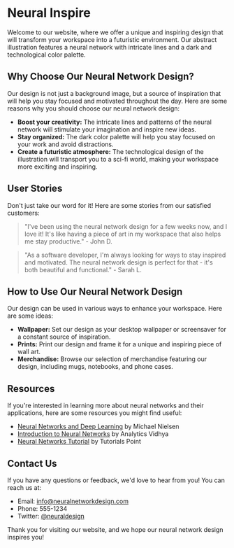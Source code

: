 <!--font:Lobster-->

# Neural Inspire

Welcome to our website, where we offer a unique and inspiring design that will transform your workspace into a futuristic environment. Our abstract illustration features a neural network with intricate lines and a dark and technological color palette.

## Why Choose Our Neural Network Design?

Our design is not just a background image, but a source of inspiration that will help you stay focused and motivated throughout the day. Here are some reasons why you should choose our neural network design:

- **Boost your creativity:** The intricate lines and patterns of the neural network will stimulate your imagination and inspire new ideas.
- **Stay organized:** The dark color palette will help you stay focused on your work and avoid distractions.
- **Create a futuristic atmosphere:** The technological design of the illustration will transport you to a sci-fi world, making your workspace more exciting and inspiring.

## User Stories

Don't just take our word for it! Here are some stories from our satisfied customers:

> "I've been using the neural network design for a few weeks now, and I love it! It's like having a piece of art in my workspace that also helps me stay productive." - John D.

> "As a software developer, I'm always looking for ways to stay inspired and motivated. The neural network design is perfect for that - it's both beautiful and functional." - Sarah L.

## How to Use Our Neural Network Design

Our design can be used in various ways to enhance your workspace. Here are some ideas:

- **Wallpaper:** Set our design as your desktop wallpaper or screensaver for a constant source of inspiration.
- **Prints:** Print our design and frame it for a unique and inspiring piece of wall art.
- **Merchandise:** Browse our selection of merchandise featuring our design, including mugs, notebooks, and phone cases.

## Resources

If you're interested in learning more about neural networks and their applications, here are some resources you might find useful:

- [Neural Networks and Deep Learning](http://neuralnetworksanddeeplearning.com/) by Michael Nielsen
- [Introduction to Neural Networks](https://www.analyticsvidhya.com/blog/2021/05/introduction-to-neural-networks/) by Analytics Vidhya
- [Neural Networks Tutorial](https://www.tutorialspoint.com/neural_network/index.htm) by Tutorials Point

## Contact Us

If you have any questions or feedback, we'd love to hear from you! You can reach us at:

- Email: info@neuralnetworkdesign.com
- Phone: 555-1234
- Twitter: [@neuraldesign](https://twitter.com/neuraldesign)

Thank you for visiting our website, and we hope our neural network design inspires you!

<!--

Write me content for website with wallpaper which alt text is:

"An abstract illustration of a neural network, with intricate lines and a dark and technological color palette."

The name/title of the page should not be 1:1 copy of the alt text but rather a real content of the website which is using this wallpaper.

- Use markdown format 
- Start with heading
- Heading should be short and concise
- The content should look like a real website 
- The website should not be about the wallpaper, wallpaper is just a related background
- Heading should be contain work "wallpaper" or "background"
- Include real sections like references, contact, user stories, etc. use things relevant to the page purpose.
- Feel free to use structure like headings, bullets, numbering, blockquotes, paragraphs, horizontal lines, etc.
- You can use formatting like bold or _italic_
- You can include UTF-8 emojis
- Links should be only #hash anchors (and you can refer to the document itself)
- Do not include images


---


# The Neural Network: A Technological Wallpaper for Your Workspace

Welcome to our website, where we offer a unique and inspiring wallpaper that will transform your workspace into a futuristic environment. Our wallpaper features an abstract illustration of a neural network, with intricate lines and a dark and technological color palette.

## Why Choose Our Neural Network Wallpaper?

Our wallpaper is not just a background image, but a source of inspiration that will help you stay focused and motivated throughout the day. Here are some reasons why you should choose our neural network wallpaper:

- **Boost your creativity:** The intricate lines and patterns of the neural network will stimulate your imagination and inspire new ideas.
- **Stay organized:** The dark color palette will help you stay focused on your work and avoid distractions.
- **Create a futuristic atmosphere:** The technological design of the wallpaper will transport you to a sci-fi world, making your workspace more exciting and inspiring.

## User Stories

Don't just take our word for it! Here are some stories from our satisfied customers:

> "I've been using the neural network wallpaper for a few weeks now, and I love it! It's like having a piece of art in my workspace that also helps me stay productive." - John D.

> "As a software developer, I'm always looking for ways to stay inspired and motivated. The neural network wallpaper is perfect for that - it's both beautiful and functional." - Sarah L.

## References

If you're interested in learning more about neural networks and their applications, here are some resources you might find useful:

- [Neural Networks and Deep Learning](http://neuralnetworksanddeeplearning.com/) by Michael Nielsen
- [Introduction to Neural Networks](https://www.analyticsvidhya.com/blog/2021/05/introduction-to-neural-networks/) by Analytics Vidhya
- [Neural Networks Tutorial](https://www.tutorialspoint.com/neural_network/index.htm) by Tutorials Point

## Contact Us

If you have any questions or feedback, we'd love to hear from you! You can reach us at:

- Email: info@neuralnetworkwallpaper.com
- Phone: 555-1234
- Twitter: [@neuralwallpaper](https://twitter.com/neuralwallpaper)

Thank you for visiting our website, and we hope you enjoy our neural network wallpaper!


---


Heading should not include word "wallpaper". The website should not be about the wallpaper itself, wallpaper is just a related background, rewrite whole content.


---


# Inspire Your Workspace with a Futuristic Neural Network Design

Welcome to our website, where we offer a unique and inspiring design that will transform your workspace into a futuristic environment. Our abstract illustration features a neural network with intricate lines and a dark and technological color palette.

## Why Choose Our Neural Network Design?

Our design is not just a background image, but a source of inspiration that will help you stay focused and motivated throughout the day. Here are some reasons why you should choose our neural network design:

- **Boost your creativity:** The intricate lines and patterns of the neural network will stimulate your imagination and inspire new ideas.
- **Stay organized:** The dark color palette will help you stay focused on your work and avoid distractions.
- **Create a futuristic atmosphere:** The technological design of the illustration will transport you to a sci-fi world, making your workspace more exciting and inspiring.

## User Stories

Don't just take our word for it! Here are some stories from our satisfied customers:

> "I've been using the neural network design for a few weeks now, and I love it! It's like having a piece of art in my workspace that also helps me stay productive." - John D.

> "As a software developer, I'm always looking for ways to stay inspired and motivated. The neural network design is perfect for that - it's both beautiful and functional." - Sarah L.

## How to Use Our Neural Network Design

Our design can be used in various ways to enhance your workspace. Here are some ideas:

- **Wallpaper:** Set our design as your desktop wallpaper or screensaver for a constant source of inspiration.
- **Prints:** Print our design and frame it for a unique and inspiring piece of wall art.
- **Merchandise:** Browse our selection of merchandise featuring our design, including mugs, notebooks, and phone cases.

## Resources

If you're interested in learning more about neural networks and their applications, here are some resources you might find useful:

- [Neural Networks and Deep Learning](http://neuralnetworksanddeeplearning.com/) by Michael Nielsen
- [Introduction to Neural Networks](https://www.analyticsvidhya.com/blog/2021/05/introduction-to-neural-networks/) by Analytics Vidhya
- [Neural Networks Tutorial](https://www.tutorialspoint.com/neural_network/index.htm) by Tutorials Point

## Contact Us

If you have any questions or feedback, we'd love to hear from you! You can reach us at:

- Email: info@neuralnetworkdesign.com
- Phone: 555-1234
- Twitter: [@neuraldesign](https://twitter.com/neuraldesign)

Thank you for visiting our website, and we hope our neural network design inspires you!

-->
